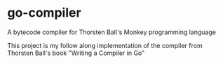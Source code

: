 # go-compiler
A bytecode compiler for Thorsten Ball's Monkey programming language

This project is my follow along implementation of the compiler from Thorsten Ball's book "Writing a Compiler in Go"
